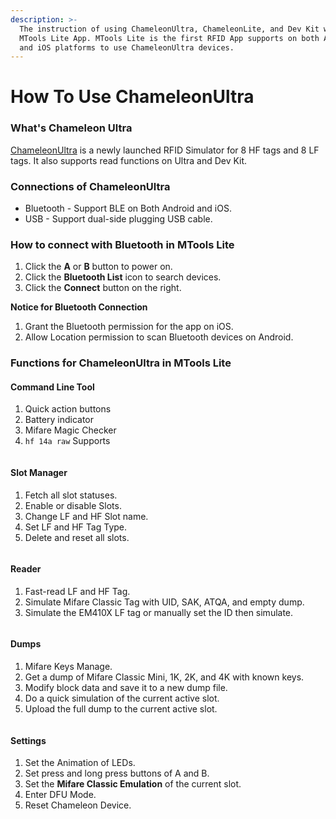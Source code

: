 ```yaml
---
description: >-
  The instruction of using ChameleonUltra, ChameleonLite, and Dev Kit with
  MTools Lite App. MTools Lite is the first RFID App supports on both Android
  and iOS platforms to use ChameleonUltra devices.
---
```


# How To Use ChameleonUltra

### What's Chameleon Ultra

[ChameleonUltra](https://shop.mtoolstec.com/product/chameleon-ultra) is a newly launched RFID Simulator for 8 HF tags and 8 LF tags. It also supports read functions on Ultra and Dev Kit.&#x20;

### Connections of ChameleonUltra

* Bluetooth - Support BLE on Both Android and iOS.
* USB - Support dual-side plugging USB cable.

### How to connect with Bluetooth in MTools Lite

1. Click the **A** or **B** button to power on.
2. Click the **Bluetooth List** icon to search devices.
3. Click the **Connect** button on the right.

**Notice for Bluetooth Connection**

1. Grant the Bluetooth permission for the app on iOS.
2. Allow Location permission to scan Bluetooth devices on Android.

### Functions for ChameleonUltra in MTools Lite

#### Command Line Tool

1. Quick action buttons
2. Battery indicator
3. Mifare Magic Checker
4. `hf 14a raw` Supports

<figure><img src=".gitbook/assets/Chameleon Ultra Terminal.jpg" alt=""><figcaption></figcaption></figure>

#### Slot Manager

1. Fetch all slot statuses.
2. Enable or disable Slots.
3. Change LF and HF Slot name.
4. Set LF and HF Tag Type.
5. Delete and reset all slots.

<figure><img src=".gitbook/assets/Chameleon Ultra Slot Manage.jpg" alt=""><figcaption></figcaption></figure>

#### Reader

1. Fast-read LF and HF Tag.
2. Simulate Mifare Classic Tag with UID, SAK, ATQA, and empty dump.
3. Simulate the EM410X LF tag or manually set the ID then simulate.

<figure><img src=".gitbook/assets/Chameleon Ultra Reader (1).jpg" alt=""><figcaption></figcaption></figure>

#### Dumps

1. Mifare Keys Manage.
2. Get a dump of Mifare Classic Mini, 1K, 2K, and 4K with known keys.
3. Modify block data and save it to a new dump file.
4. Do a quick simulation of the current active slot.
5. Upload the full dump to the current active slot.

<figure><img src=".gitbook/assets/Chameleon Ultra Dump Manage.jpg" alt=""><figcaption></figcaption></figure>

#### Settings

1. Set the Animation of LEDs.
2. Set press and long press buttons of A and B.
3. Set the **Mifare Classic Emulation** of the current slot.
4. Enter DFU Mode.
5. Reset Chameleon Device.

<figure><img src=".gitbook/assets/Chameleon Ultra Mifare Configuration.jpg" alt=""><figcaption></figcaption></figure>
